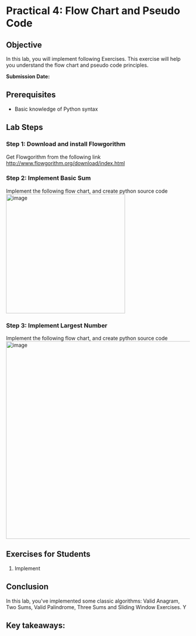 # Practical 4: Flow Chart and Pseudo Code

## Objective
In this lab, you will implement following  Exercises. This exercise will help you understand the flow chart and pseudo code principles.

**Submission Date:** 

## Prerequisites
- Basic knowledge of Python syntax

## Lab Steps

### Step 1: Download and install Flowgorithm

Get Flowgorithm from the following link
http://www.flowgorithm.org/download/index.html

### Step 2: Implement Basic Sum
Implement the following flow chart, and create python source code
<img width="326" alt="image" src="https://github.com/user-attachments/assets/ca051e86-e905-435a-909a-931292ba7988" />

### Step 3: Implement Largest Number
Implement the following flow chart, and create python source code
<img width="540" alt="image" src="https://github.com/user-attachments/assets/85bded29-52d8-49a7-964d-ef2d17477d62" />

## Exercises for Students

1. Implement

## Conclusion

In this lab, you've implemented some classic algorithms: Valid Anagram, Two Sums, Valid Palindrome, Three Sums and Sliding Window Exercises. Y

Key takeaways:
- 

